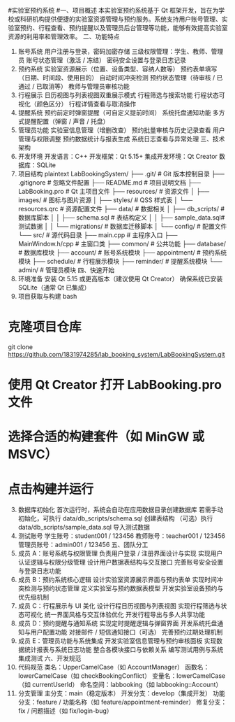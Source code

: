 #实验室预约系统
#一、项目概述
本实验室预约系统基于 Qt 框架开发，旨在为学校或科研机构提供便捷的实验室资源管理与预约服务。系统支持用户账号管理、实验室预约、行程查看、预约提醒以及管理员后台管理等功能，能够有效提高实验室资源的利用率和管理效率。
二、功能特点

1. 账号系统
   用户注册与登录，密码加密存储
   三级权限管理：学生、教师、管理员
   账号状态管理（激活 / 冻结）
   密码安全设置与登录日志记录
2. 预约系统
   实验室资源展示（位置、设备类型、容纳人数等）
   预约表单填写（日期、时间段、使用目的）
   自动时间冲突检测
   预约状态管理（待审核 / 已通过 / 已取消等）
   教师与管理员审核功能
3. 行程展示
   日历视图与列表视图双重展示模式
   行程筛选与搜索功能
   行程状态可视化（颜色区分）
   行程详情查看与取消操作
4. 提醒系统
   预约前定时弹窗提醒（可自定义提前时间）
   系统托盘通知功能
   多方式提醒配置（弹窗 / 声音 / 托盘）
5. 管理员功能
   实验室信息管理（增删改查）
   预约批量审核与历史记录查看
   用户管理与权限调整
   预约数据统计与报表生成
   系统日志查看与异常处理
   三、技术架构
6. 开发环境
   开发语言：C++
   开发框架：Qt 5.15+
   集成开发环境：Qt Creator
   数据库：SQLite
7. 项目结构
   plaintext
   LabBookingSystem/
   ├── .git/ # Git 版本控制目录
   ├── .gitignore # 忽略文件配置
   ├── README.md # 项目说明文档
   ├── LabBooking.pro # Qt 主项目文件
   ├── resources/ # 资源文件
   │ ├── images/ # 图标与图片资源
   │ ├── styles/ # QSS 样式表
   │ └── resources.qrc # 资源配置文件
   ├── data/ # 数据相关
   │ ├── db_scripts/ # 数据库脚本
   │ │ ├── schema.sql # 表结构定义
   │ │ ├── sample_data.sql# 测试数据
   │ │ └── migrations/ # 数据库迁移脚本
   │ └── config/ # 配置文件
   └── src/ # 源代码目录
   ├── main.cpp # 主程序入口
   ├── MainWindow.h/cpp # 主窗口类
   ├── common/ # 公共功能
   ├── database/ # 数据库模块
   ├── account/ # 账号系统模块
   ├── appointment/ # 预约系统模块
   ├── schedule/ # 行程展示模块
   ├── reminder/ # 提醒系统模块
   └── admin/ # 管理员模块
   四、快速开始
8. 环境准备
   安装 Qt 5.15 或更高版本（建议使用 Qt Creator）
   确保系统已安装 SQLite（通常 Qt 已集成）
9. 项目获取与构建
   bash

# 克隆项目仓库

git clone https://github.com/1831974285/lab_booking_system/LabBookingSystem.git

# 使用 Qt Creator 打开 LabBooking.pro 文件

# 选择合适的构建套件（如 MinGW 或 MSVC）

# 点击构建并运行

3. 数据库初始化
   首次运行时，系统会自动在应用数据目录创建数据库
   若需手动初始化，可执行 data/db_scripts/schema.sql 创建表结构
   （可选）执行 data/db_scripts/sample_data.sql 导入测试数据
4. 测试账号
   学生账号：student001 / 123456
   教师账号：teacher001 / 123456
   管理员账号：admin001 / 123456
   五、团队分工
5. 成员 A：账号系统与权限管理
   负责用户登录 / 注册界面设计与实现
   实现用户认证逻辑与权限分级管理
   设计用户数据表结构与交互接口
   完善账号安全设置与登录日志功能
6. 成员 B：预约系统核心逻辑
   设计实验室资源展示界面与预约表单
   实现时间冲突检测与预约状态管理
   定义实验室与预约数据表模型
   开发实验室设备预约与优先级机制
7. 成员 C：行程展示与 UI 美化
   设计行程日历视图与列表视图
   实现行程筛选与状态可视化
   统一界面风格与交互体验优化
   开发行程导出与多人共享功能
8. 成员 D：预约提醒与通知系统
   实现定时提醒逻辑与弹窗界面
   开发系统托盘通知与用户配置功能
   对接邮件 / 短信通知接口（可选）
   完善预约过期处理机制
9. 成员 E：管理员功能与系统集成
   开发实验室信息管理与预约审核面板
   实现数据统计报表与系统日志功能
   整合各模块接口与依赖关系
   编写测试用例与系统集成测试
   六、开发规范
10. 代码规范
    类名：UpperCamelCase（如 AccountManager）
    函数名：lowerCamelCase（如 checkBookingConflict）
    变量名：lowerCamelCase（如 currentUserId）
    命名空间：labbooking（如 labbooking::Account）
11. 分支管理
    主分支：main（稳定版本）
    开发分支：develop（集成开发）
    功能分支：feature / 功能名称（如 feature/appointment-reminder）
    修复分支：fix / 问题描述（如 fix/login-bug）
